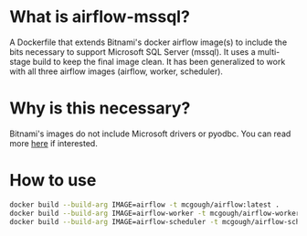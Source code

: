# What is airflow-mssql?
A Dockerfile that extends Bitnami's docker airflow image(s) to include the bits necessary to support Microsoft SQL Server (mssql). It uses a multi-stage build to keep the final image clean. It has been generalized to work with all three airflow images (airflow, worker, scheduler).

# Why is this necessary? 
Bitnami's images do not include Microsoft drivers or pyodbc. You can read more [here](https://github.com/bitnami/charts/issues/5970) if interested.

# How to use
```bash
docker build --build-arg IMAGE=airflow -t mcgough/airflow:latest .
docker build --build-arg IMAGE=airflow-worker -t mcgough/airflow-worker:latest .
docker build --build-arg IMAGE=airflow-scheduler -t mcgough/airflow-scheduler:latest .
```